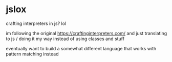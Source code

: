 # jslox

crafting interpreters in js? lol

im following the original https://craftinginterpreters.com/ and just translating to js / doing it my way instead of using classes and stuff

eventually want to build a somewhat different language that works with pattern matching instead
